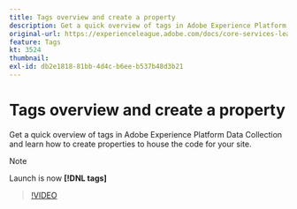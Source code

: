 ```yaml
---
title: Tags overview and create a property
description: Get a quick overview of tags in Adobe Experience Platform Data Collection and learn how to create properties to house the code for your site.
original-url: https://experienceleague.adobe.com/docs/core-services-learn/tutorials/launch-web/launch-overview-and-creating-properties.html
feature: Tags
kt: 3524
thumbnail:
exl-id: db2e1818-81bb-4d4c-b6ee-b537b48d3b21
---
```

# Tags overview and create a property

Get a quick overview of tags in Adobe Experience Platform Data Collection and learn how to create properties to house the code for your site.

>[!NOTE]
>
> Launch is now **[!DNL tags]**

>[!VIDEO](https://video.tv.adobe.com/v/28727/?quality=12&learn=on)
